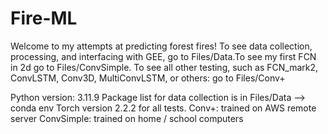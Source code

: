 # Fire-ML
Welcome to my attempts at predicting forest fires! To see data collection, processing, and interfacing with GEE, go to Files/Data.To see my first FCN in 2d go to Files/ConvSimple. To see all other testing, such as FCN_mark2, ConvLSTM, Conv3D, MultiConvLSTM, or others: go to Files/Conv+




Python version: 3.11.9
Package list for data collection is in Files/Data --> conda env
Torch version 2.2.2 for all tests.
Conv+: trained on AWS remote server
ConvSimple: trained on home / school computers


